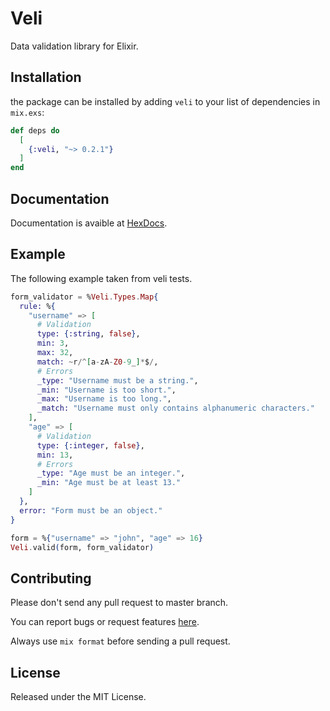 # Veli

Data validation library for Elixir.

## Installation

the package can be installed by adding `veli` to your list of dependencies in `mix.exs`:

```elixir
def deps do
  [
    {:veli, "~> 0.2.1"}
  ]
end
```

## Documentation

Documentation is avaible at [HexDocs](https://hexdocs.pm/veli).

## Example

The following example taken from veli tests.

```ex
form_validator = %Veli.Types.Map{
  rule: %{
    "username" => [
      # Validation
      type: {:string, false},
      min: 3,
      max: 32,
      match: ~r/^[a-zA-Z0-9_]*$/,
      # Errors
      _type: "Username must be a string.",
      _min: "Username is too short.",
      _max: "Username is too long.",
      _match: "Username must only contains alphanumeric characters."
    ],
    "age" => [
      # Validation
      type: {:integer, false},
      min: 13,
      # Errors
      _type: "Age must be an integer.",
      _min: "Age must be at least 13."
    ]
  },
  error: "Form must be an object."
}

form = %{"username" => "john", "age" => 16}
Veli.valid(form, form_validator)
```

## Contributing

Please don't send any pull request to master branch.

You can report bugs or request features [here](https://github.com/cart96/veli/issues).

Always use `mix format` before sending a pull request.

## License

Released under the MIT License.
